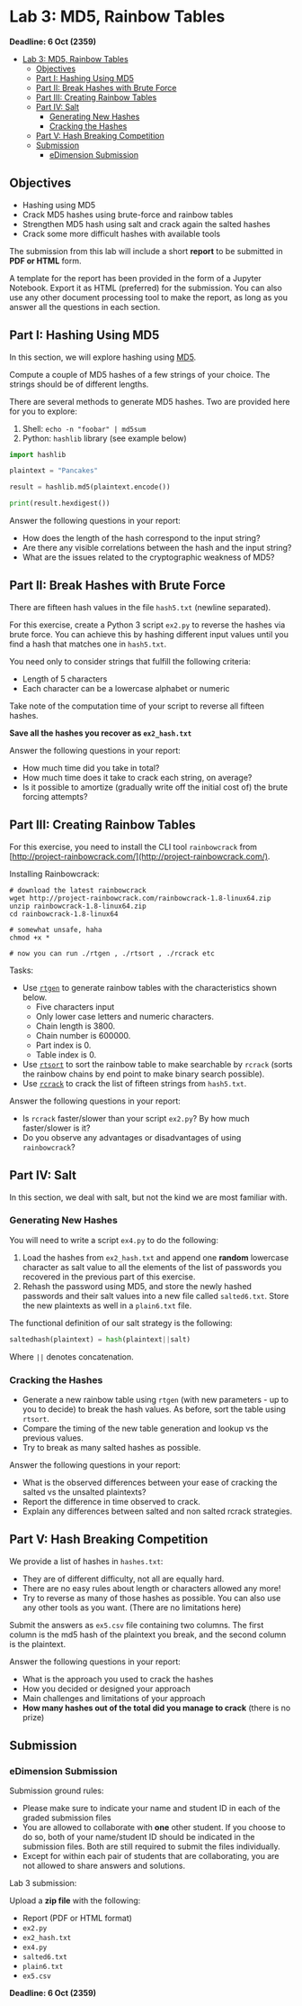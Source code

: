 # Lab 3: MD5, Rainbow Tables

**Deadline: 6 Oct (2359)**

- [Lab 3: MD5, Rainbow Tables](#lab-3-md5-rainbow-tables)
  - [Objectives](#objectives)
  - [Part I: Hashing Using MD5](#part-i-hashing-using-md5)
  - [Part II: Break Hashes with Brute Force](#part-ii-break-hashes-with-brute-force)
  - [Part III: Creating Rainbow Tables](#part-iii-creating-rainbow-tables)
  - [Part IV: Salt](#part-iv-salt)
    - [Generating New Hashes](#generating-new-hashes)
    - [Cracking the Hashes](#cracking-the-hashes)
  - [Part V: Hash Breaking Competition](#part-v-hash-breaking-competition)
  - [Submission](#submission)
    - [eDimension Submission](#edimension-submission)

## Objectives

- Hashing using MD5
- Crack MD5 hashes using brute-force and rainbow tables
- Strengthen MD5 hash using salt and crack again the salted hashes
- Crack some more difficult hashes with available tools

The submission from this lab will include a short **report** to be submitted in **PDF or HTML** form.

A template for the report has been provided in the form of a Jupyter Notebook. Export it as HTML (preferred) for the submission. You can also use any other document processing tool to make the report, as long as you answer all the questions in each section.

## Part I: Hashing Using MD5

In this section, we will explore hashing using [MD5](https://en.wikipedia.org/wiki/MD5).

Compute a couple of MD5 hashes of a few strings of your choice. The strings should be of different lengths.

There are several methods to generate MD5 hashes. Two are provided here for you to explore:

1. Shell: `echo -n "foobar" | md5sum`
2. Python: `hashlib` library (see example below)

```python
import hashlib

plaintext = "Pancakes"

result = hashlib.md5(plaintext.encode())

print(result.hexdigest())
```

Answer the following questions in your report:

- How does the length of the hash correspond to the input string?
- Are there any visible correlations between the hash and the input string?
- What are the issues related to the cryptographic weakness of MD5?

## Part II: Break Hashes with Brute Force

There are fifteen hash values in the file `hash5.txt` (newline separated).

For this exercise, create a Python 3 script `ex2.py` to reverse the hashes via brute force. You can achieve this by hashing different input values until you find a hash that matches one in `hash5.txt`.

You need only to consider strings that fulfill the following criteria:

- Length of 5 characters
- Each character can be a lowercase alphabet or numeric

Take note of the computation time of your script to reverse all fifteen hashes.

**Save all the hashes you recover as `ex2_hash.txt`**

Answer the following questions in your report:

- How much time did you take in total?
- How much time does it take to crack each string, on average?
- Is it possible to amortize (gradually write off the initial cost of) the brute forcing attempts?

## Part III: Creating Rainbow Tables

For this exercise, you need to install the CLI tool `rainbowcrack` from [http://project-rainbowcrack.com/](http://project-rainbowcrack.com/).

Installing Rainbowcrack:

```shell
# download the latest rainbowcrack
wget http://project-rainbowcrack.com/rainbowcrack-1.8-linux64.zip
unzip rainbowcrack-1.8-linux64.zip
cd rainbowcrack-1.8-linux64

# somewhat unsafe, haha
chmod +x *

# now you can run ./rtgen , ./rtsort , ./rcrack etc
```

Tasks:

- Use [`rtgen`](http://project-rainbowcrack.com/generate.htm) to generate rainbow tables with the characteristics shown below.
  - Five characters input
  - Only lower case letters and numeric characters.
  - Chain length is 3800.
  - Chain number is 600000.
  - Part index is 0.
  - Table index is 0.
- Use [`rtsort`](http://project-rainbowcrack.com/generate.htm) to sort the rainbow table to make searchable by `rcrack` (sorts the rainbow chains by end point to make binary search possible).
- Use [`rcrack`](http://project-rainbowcrack.com/crack.htm) to crack the list of fifteen strings from `hash5.txt`.

Answer the following questions in your report:

- Is `rcrack` faster/slower than your script `ex2.py`? By how much faster/slower is it?
- Do you observe any advantages or disadvantages of using `rainbowcrack`?

## Part IV: Salt

In this section, we deal with salt, but not the kind we are most familiar with.

### Generating New Hashes

You will need to write a script `ex4.py` to do the following:

1. Load the hashes from `ex2_hash.txt` and append one **random** lowercase character as salt value to all the elements of the list of passwords you recovered in the previous part of this exercise.
2. Rehash the password using MD5, and store the newly hashed passwords and their salt values into a new file called `salted6.txt`. Store the new plaintexts as well in a `plain6.txt` file.

The functional definition of our salt strategy is the following:

```python
saltedhash(plaintext) = hash(plaintext||salt)
```

Where `||` denotes concatenation.

### Cracking the Hashes

- Generate a new rainbow table using `rtgen` (with new parameters - up to you to decide) to break the hash values. As before, sort the table using `rtsort`.
- Compare the timing of the new table generation and lookup vs the previous values.
- Try to break as many salted hashes as possible.

Answer the following questions in your report:

- What is the observed differences between your ease of cracking the salted vs the unsalted plaintexts?
- Report the difference in time observed to crack.
- Explain any differences between salted and non salted rcrack strategies.

## Part V: Hash Breaking Competition

We provide a list of hashes in `hashes.txt`:

- They are of different difficulty, not all are equally hard.
- There are no easy rules about length or characters allowed any more!
- Try to reverse as many of those hashes as possible. You can also use any other tools as you want. (There are no limitations here)

Submit the answers as `ex5.csv` file containing two columns. The first column is the md5 hash of the plaintext you break, and the second column is the plaintext.

Answer the following questions in your report:

- What is the approach you used to crack the hashes
- How you decided or designed your approach
- Main challenges and limitations of your approach
- **How many hashes out of the total did you manage to crack** (there is no prize)

## Submission

### eDimension Submission

Submission ground rules:

- Please make sure to indicate your name and student ID in each of the graded submission files
- You are allowed to collaborate with **one** other student. If you choose to do so, both of your name/student ID should be indicated in the submission files. Both are still required to submit the files individually.
- Except for within each pair of students that are collaborating, you are not allowed to share answers and solutions.

Lab 3 submission:

Upload a **zip file** with the following:

- Report (PDF or HTML format)
- `ex2.py`
- `ex2_hash.txt`
- `ex4.py`
- `salted6.txt`
- `plain6.txt`
- `ex5.csv`

**Deadline: 6 Oct (2359)**
